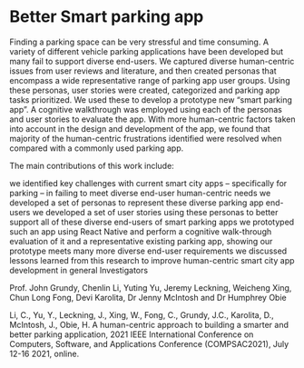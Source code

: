 # Better Smart parking app

Finding a parking space can be very stressful and time consuming. A variety of different vehicle parking applications have been developed but many fail to support diverse end-users. We captured diverse human-centric issues from user reviews and literature, and then created personas that encompass a wide representative range of parking app user groups. Using these personas, user stories were created, categorized and parking app tasks prioritized. We used these to develop a prototype new “smart parking app”. A cognitive walkthrough was employed using each of the personas and user stories to evaluate the app. With more human-centric factors taken into account in the design and development of the app, we found that majority of the human-centric frustrations identified were resolved when compared with a commonly used parking app.

The main contributions of this work include:

we identified key challenges with current smart city apps – specifically for parking – in failing to meet diverse end-user human-centric needs
we developed a set of personas to represent these diverse parking app end-users
we developed a set of user stories using these personas to better support all of these diverse end-users of smart parking apps
we prototyped such an app using React Native and perform a cognitive walk-through evaluation of it and a representative existing parking app, showing our prototype meets many more diverse end-user requirements
we discussed lessons learned from this research to improve human-centric smart city app development in general
Investigators

Prof. John Grundy, Chenlin Li, Yuting Yu, Jeremy Leckning, Weicheng Xing, Chun Long Fong, Devi Karolita, Dr Jenny McIntosh and Dr Humphrey Obie


Li, C., Yu, Y., Leckning, J., Xing, W., Fong, C., Grundy, J.C., Karolita, D., McIntosh, J., Obie, H. A human-centric approach to building a smarter and better parking application, 2021 IEEE International Conference on Computers, Software, and Applications Conference (COMPSAC2021), July 12-16 2021, online. 
